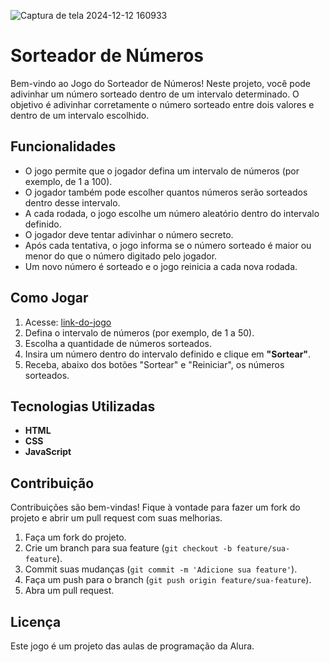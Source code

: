 ![Captura de tela 2024-12-12 160933](https://github.com/user-attachments/assets/1912a89c-3759-4efe-bf0e-f5ebbb711263)

# Sorteador de Números

Bem-vindo ao Jogo do Sorteador de Números! Neste projeto, você pode adivinhar um número sorteado dentro de um intervalo determinado. O objetivo é adivinhar corretamente o número sorteado entre dois valores e dentro de um intervalo escolhido.

## Funcionalidades

- O jogo permite que o jogador defina um intervalo de números (por exemplo, de 1 a 100).
- O jogador também pode escolher quantos números serão sorteados dentro desse intervalo.
- A cada rodada, o jogo escolhe um número aleatório dentro do intervalo definido.
- O jogador deve tentar adivinhar o número secreto.
- Após cada tentativa, o jogo informa se o número sorteado é maior ou menor do que o número digitado pelo jogador.
- Um novo número é sorteado e o jogo reinicia a cada nova rodada.

## Como Jogar

1. Acesse: [link-do-jogo](https://numero-secreto-novo.vercel.app/)
2. Defina o intervalo de números (por exemplo, de 1 a 50).
3. Escolha a quantidade de números sorteados.
4. Insira um número dentro do intervalo definido e clique em **"Sortear"**.
5. Receba, abaixo dos botões "Sortear" e "Reiniciar", os números sorteados.

## Tecnologias Utilizadas

- **HTML**
- **CSS**
- **JavaScript**

## Contribuição

Contribuições são bem-vindas! Fique à vontade para fazer um fork do projeto e abrir um pull request com suas melhorias.

1. Faça um fork do projeto.
2. Crie um branch para sua feature (`git checkout -b feature/sua-feature`).
3. Commit suas mudanças (`git commit -m 'Adicione sua feature'`).
4. Faça um push para o branch (`git push origin feature/sua-feature`).
5. Abra um pull request.

## Licença

Este jogo é um projeto das aulas de programação da Alura.
